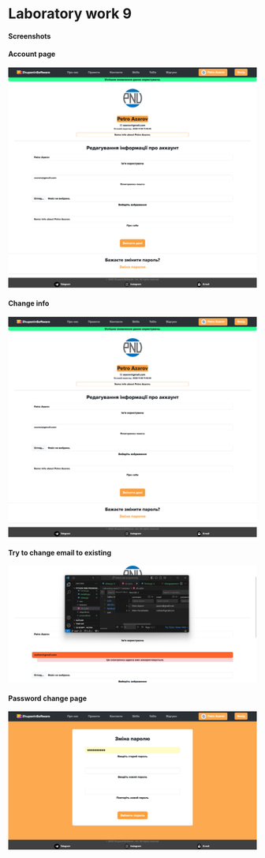 # Laboratory work 9

#### Screenshots
#### Account page
![Account page](https://github.com/ZhupaninGit/flaskzhupanin/blob/lab9/Laboratory%20work%209/screenshots/changeinfo.png)
#### Change info
![Change info](https://github.com/ZhupaninGit/flaskzhupanin/blob/lab9/Laboratory%20work%209/screenshots/changeinfo.png)
#### Try to change email to existing
![Try to change](https://github.com/ZhupaninGit/flaskzhupanin/blob/lab9/Laboratory%20work%209/screenshots/try_to_change.png)
#### Password change page
![Password change](https://github.com/ZhupaninGit/flaskzhupanin/blob/lab9/Laboratory%20work%209/screenshots/changepassword.png)
